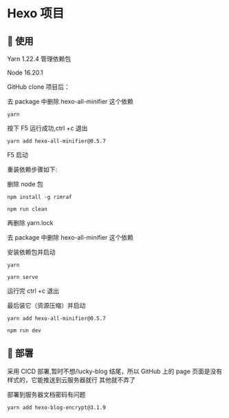 # Hexo 项目

## 🐑 使用

Yarn 1.22.4 管理依赖包

Node 16.20.1

GitHub clone 项目后：

去 package 中删除 hexo-all-minifier 这个依赖

```shell
yarn
```

按下 F5 运行成功,ctrl +c 退出

```shell
yarn add hexo-all-minifier@0.5.7
```

F5 启动

重装依赖步骤如下:

删除 node 包

```shell
npm install -g rimraf

npm run clean
```

再删除 yarn.lock

去 package 中删除 hexo-all-minifier 这个依赖

安装依赖包并启动

```shell
yarn

yarn serve
```

运行完 ctrl +c 退出

最后装它（资源压缩）并启动

```shell
yarn add hexo-all-minifier@0.5.7

npm run dev
```

## 🚀 部署

采用 CICD 部署,暂时不想/lucky-blog 结尾，所以 GitHub 上的 page 页面是没有样式的，它能推送到云服务器就行
其他就不弄了

部署到服务器文档密码有问题

```shell
yarn add hexo-blog-encrypt@3.1.9
```
